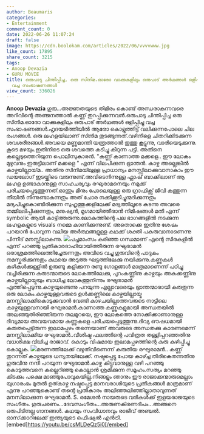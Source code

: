 ```yaml
---
author: Beaumaris
categories:
- Entertainment
comment_count: 0
date: 2022-06-26 11:07:24
draft: false
image: https://cdn.boolokam.com/articles/2022/06/vvvvwww.jpg
like_count: 17895
share_count: 3215
tags:
- Anoop Devazia
- GURU MOVIE
title: ഒരുപാടു ചിന്തിപ്പിച്ച, ഒരു സിനിമ.ഓരോ വാക്കുകളിലും ഒരുപാട് അർഥങ്ങൾ ഒളിപ്പിച്ചു
  വച്ച സംഭാഷണങ്ങൾ
view_count: 336026
---
```


**Anoop Devazia** ഗുരു...അജ്ഞതയുടെ തിമിരം കൊണ്ട് അന്ധരാകുന്നവരെ അറിവിന്റെ അഞ്ജനത്താൽ കണ്ണ് തുറപ്പിക്കുന്നവൻ.ഒരുപാടു ചിന്തിപ്പിച്ച ഒരു സിനിമ.ഓരോ വാക്കുകളിലും ഒരുപാട് അർഥങ്ങൾ ഒളിപ്പിച്ചു വച്ച സംഭാഷണങ്ങൾ.ഹൃദയഭിത്തിയിൽ ആരോ കൊളുത്തിട്ട് വലിക്കുന്നപോലെ ചില രംഗങ്ങൾ. ഒരു ലഹളയിലാണ് സിനിമ തുടങ്ങുന്നത്.വഴിനീളെ ചിതറിക്കിടക്കുന്ന ശവശരീരങ്ങൾ.അവയെ മണ്ണുമാന്തി യന്ത്രത്താൽ തൂത്തു കൂട്ടുന്നു, വാരിയെടുക്കുന്നു. കൂടെ മഴയും.ഇതിനിടെ ഒരു ശവത്തെ കടിച്ചു കീറുന്ന പട്ടി. അതിനെ കല്ലെടുത്തെറിയുന്ന പൊലീസുകാരൻ. "കണ്ണ് കാണാത്ത മക്കളെ.. ഈ ലോകം മുഴുവനും ഇരുട്ടിലാണ് മക്കളെ " എന്ന് വിലപിക്കുന്ന ഭ്രാന്തൻ. കാഴ്ച അല്ലെങ്കിൽ കാഴ്ചയില്ലായ്‌മ.. അതിനു സിനിമയിലുള്ള പ്രാധാന്യം മനസ്സിലാക്കുവാനാകാം ഈ ഡയലോഗ് ഇടയ്ക്കിടെ വരുന്നുണ്ട്.അവിടെനിന്നുള്ള ഫ്ലാഷ് ബാക്കിലാണ് ആ ലഹള ഉണ്ടാകാനുള്ള സാഹചര്യവും രഘുരാമനെയും നമുക്ക് പരിചയപ്പെടുത്തുന്നത്.ഓന്തും മീനും പോലെയുള്ള ഒരു ഗ്രാഫിക്സ് ജീവി കത്തുന്ന തീയിൽ നിന്നുണ്ടാകുന്നതും അത് ചോര നക്കിക്കൂടിച്ചുന്മദിക്കുന്നതും മദ്യപിച്ചുകൊണ്ടിരിക്കുന്ന സുഹൃത്തുക്കളിലേക്ക് മദ്യത്തിലൂടെ കടന്നു അവരെ തമ്മിലടിപ്പിക്കുന്നതും, മനുഷ്യൻ, മൃഗമായിത്തീരാൻ നിമിഷങ്ങൾ മതി എന്ന് symbolic ആയി കാട്ടിത്തരുന്നു.ലോകത്തിന്റെ പല ഭാഗങ്ങളിൽ നടക്കുന്ന ലഹളകളുടെ visuals നമ്മെ കാണിക്കുന്നുണ്ട്. അതൊക്കെ ഇതിനു ശേഷം പറയാൻ പോവുന്ന വലിയ അർത്ഥങ്ങളുള്ള കഥക്ക് ശക്തി പകരുവാനാണെന്നു പിന്നീട് മനസ്സിലാകുന്നു. ![](https://cdn.boolokam.com/articles/2022/06/vvvvwww.jpg)പച്ചമാംസം കരിഞ്ഞ ഗന്ധമാണ് എന്റെ സിരകളിൽ എന്ന് പറഞ്ഞു പ്രതികാരദാഹിയായിത്തീരുന്ന രഘുരാമൻ ഒരാശ്രമത്തിലെത്തിച്ചേരുന്നതും അവിടെ വച്ചു ഗുരുവിന്റെ പാദുകം നമസ്കരിക്കുന്നതും കഥയെ അടുത്ത ഘട്ടത്തിലേക്കു നയിക്കുന്നു.കണ്ണുകൾ കുഴികൾക്കുള്ളിൽ ഉരുണ്ടു കളിക്കുന്ന രണ്ടു ഗോളങ്ങൾ മാത്രമാണെന്ന് പഠിച്ചു വച്ചിരിക്കുന്ന കുരുടന്മാരുടെ ലോകത്തിലേക്കു, പുറംകണ്ണിനു കാഴ്ചയും അകക്കണ്ണിനു കാഴ്ചയില്ലായ്മയും ബാധിച്ച ലോകത്തുനിന്നും രഘുരാമൻ എത്തിപ്പെടുന്നു.കാഴ്ചയുണ്ടെന്നു പറയുന്ന എല്ലാവരെയും ഭ്രാന്തന്മാരായി കരുതുന്ന ഒരു ലോകം.കാഴ്ചയുള്ളവരുടെ ഉൾക്കണ്ണിലെ കാഴ്ചയില്ലായ്മ മനസ്സിലാക്കികൊടുക്കുവാൻ വേണ്ടി കാഴചയില്ലാത്തവരുടെ നാട്ടിലെ കാഴ്ചയുള്ളവനായി രഘുരാമൻ.കാണാത്ത കണ്ണുകളുമായി അന്ധതയിൽ അലഞ്ഞുതിരിഞ്ഞിരുന്ന തലമുറയെ, ഈ ലോകത്തെ നോക്കിക്കാണാനുള്ള ദിവ്യമായ അവയവമായ കണ്ണുകളെ പരിചയപ്പെടുത്തുന്നു.ദിവ്യ ഔഷധമായി കരുതപ്പെട്ടിരുന്ന ഇലാമപ്പഴം തന്നെയാണ് അവരുടെ അന്ധതക്കു കാരണമെന്ന് മനസ്സിലാക്കിയ രഘുരാമൻ..വീശിഷ്ട ഫലത്തിന്റെ പവിത്രത തള്ളിപ്പറഞ്ഞതിനു വധശിക്ഷ വിധിച്ച രാജാവ്. കൊടും വിഷമായ ഇലാമപ്പഴത്തിന്റെ കുരു കഴിപ്പിച്ചു കൊല്ലുക. ![](https://cdn.boolokam.com/articles/2022/06/jpg-1.jpg)മരണത്തിലേക്ക് വഴുതിവീണെന്ന് കരുതിയ രഘുരാമൻ.. കണ്ണ് തുറന്നത് കാഴ്ചയുടെ ധന്യതയിലേക്ക്. നഷ്ടപ്പെട്ടു പോയ കാഴ്ച്ച തിരികെതന്നതിനു ഗുരുവിനു നന്ദി പറയുന്ന രഘുരാമൻ.കാഴ്ച കിട്ടുവാനുള്ള വഴി പറഞ്ഞു കൊടുത്തവനെ കല്ലെറിഞ്ഞു കൊല്ലാൻ ശ്രമിക്കുന്ന സമൂഹം.സത്യം മറഞ്ഞു കിടക്കും പക്ഷെ മാഞ്ഞുപോവുകയില്ല.നിങ്ങളും ഞാനും ഈ രാജാക്കന്മാരുമെല്ലാം യുഗാരംഭം മുതൽ ഉത്കാഴ്ച നഷ്ടപ്പെട്ട മാനവരാശിയുടെ പ്രതീകങ്ങൾ മാത്രമാണ് എന്നു പറഞ്ഞുകൊണ്ട് തന്റെ പ്രതികാരം അലിഞ്ഞലിഞ്ഞില്ലാതാവുന്നത് മനസിലാക്കുന്ന രഘുരാമൻ. S. രമേശൻ നായരുടെ വരികൾക്ക് ഇളയരാജയുടെ സംഗീതം. ഗുരുചരണം...ദേവസംഗീതം...അരുണകിരണദീപം...അങ്ങനെ ഒരുപിടിനല്ല ഗാനങ്ങൾ. കഥയും സംവിധാനവും രാജീവ് അഞ്ചൽ. ഓസ്‌ക്കാറിലേക്ക് ഇന്ത്യയുടെ ഒഫീഷ്യൽ എൻട്രി. [embed]https://youtu.be/csMLDeQz5i0[/embed] &nbsp;